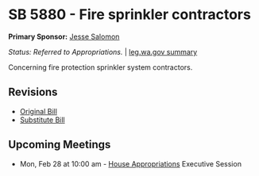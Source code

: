# SB 5880 - Fire sprinkler contractors
**Primary Sponsor:** [Jesse Salomon](/person/leg/salomon_je.md)

*Status: Referred to Appropriations.* | [leg.wa.gov summary](https://app.leg.wa.gov/billsummary?BillNumber=5880&Year=2021)

Concerning fire protection sprinkler system contractors.

## Revisions
* [Original Bill](1/)
* [Substitute Bill](S/)

## Upcoming Meetings
* Mon, Feb 28 at 10:00 am - [House Appropriations](/house/2021-22/APP/) Executive Session
